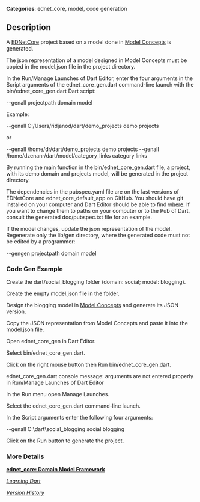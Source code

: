 **Categories**: ednet_core, model, code generation

## Description

A [EDNetCore](https://pub.dev/packages/ednet_cms) project based on a model
done in [Model Concepts](https://github.com/ednet-dev/model_concepts) is generated.

The json representation of a model designed in Model Concepts must be copied in
the model.json file in the project directory.

In the Run/Manage Launches of Dart Editor, enter the four arguments in the
Script arguments of the ednet_core_gen.dart command-line launch
with the bin/ednet_core_gen.dart Dart script:

--genall projectpath domain model

Example:

--genall C:/Users/ridjanod/dart/demo_projects demo projects

or

--genall /home/dr/dart/demo_projects demo projects
--genall /home/dzenanr/dart/model/category_links category links

By running the main function in the bin/ednet_core_gen.dart file,
a project, with its demo domain and projects model, 
will be generated in the project directory.

The dependencies in the pubspec.yaml file are on the last versions of
EDNetCore and ednet_core_default_app on GitHub.
You should have git installed on your computer and Dart Editor should be
able to find 
[where](https://docs.google.com/document/d/1qFQvvqBkIpvfp3T3vFonRAGb4RLUIFu3w8cxh2j0sVg/edit?usp=sharing).
If you want to change them to paths on your computer or to the Pub of Dart,
consult the generated doc/pubspec.txt file for an example.

If the model changes, update the json representation of the model.
Regenerate only the lib/gen directory, where the generated code must not be
edited by a programmer:

--gengen projectpath domain model

### Code Gen Example

Create the dart/social_blogging folder (domain: social; model: blogging).

Create the empty model.json file in the folder.

Design the blogging model in 
[Model Concepts](https://github.com/ednet-dev/model_concepts) 
and generate its JSON version.

Copy the JSON representation from Model Concepts and 
paste it into the model.json file.

Open ednet_core_gen in Dart Editor.

Select bin/ednet_core_gen.dart.

Click on the right mouse button then Run bin/ednet_core_gen.dart.

ednet_core_gen.dart console message:
arguments are not entered properly in Run/Manage Launches of Dart Editor

In the Run menu open Manage Launches.

Select the ednet_core_gen.dart command-line launch.

In the Script arguments enter the following four arguments:

--genall C:\dart\social_blogging social blogging

Click on the Run button to generate the project.

### More Details

[**ednet_core: Domain Model Framework**](http://goo.gl/Fd08zZ)

[*Learning Dart*](http://www.packtpub.com/learning-dart/book)

[*Version History*](CHANGE_LOG.md)


